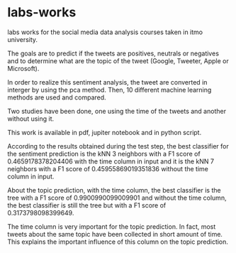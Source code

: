 # labs-works
labs works for the social media data analysis courses taken in itmo university.

The goals are to predict if the tweets are positives, neutrals or negatives and to determine what are the topic of the tweet (Google, Tweeter, Apple or Microsoft).

In order to realize this sentiment analysis, the tweet are converted in interger by using the pca method.
Then, 10 different machine learning methods are used and compared.

Two studies have been done, one using the time of the tweets and another without using it.

This work is available in pdf, jupiter notebook and in python script.

According to the results obtained during the test step, the best classifier for the sentiment prediction is the kNN 3 neighbors with a F1 score of 0.4659178378204406 with the time column in input and it is the kNN 7 neighbors with a F1 score of 0.45955869019351836 without the time column in input.

About the topic prediction, with the time column, the best classifier is the tree with a F1 score of 0.9900990099009901 and without the time column, the best classifier is still the tree but with a F1 score of 0.3173798098399649.

The time column is very important for the topic prediction. In fact, most tweets about the same topic have been collected in short amount of time. This explains the important influence of this column on the topic prediction.

